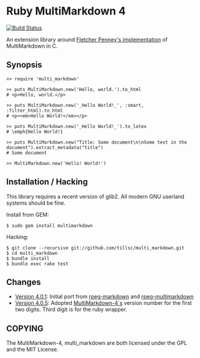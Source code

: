 Ruby MultiMarkdown 4
======================

[![Build Status](https://travis-ci.org/tillsc/multi_markdown.png?branch=master)](https://travis-ci.org/tillsc/multi_markdown)

An extension library around [Fletcher Penney's implementation][1]
of MultiMarkdown in C.

[1]: http://github.com/fletcher/MultiMarkdown-4/

Synopsis
--------

    >> require 'multi_markdown'

    >> puts MultiMarkdown.new('Hello, world.').to_html
    # <p>Hello, world.</p>

    >> puts MultiMarkdown.new('_Hello World!_', :smart, :filter_html).to_html
    # <p><em>Hello World!</em></p>

    >> puts MultiMarkdown.new('_Hello World!_').to_latex
    # \emph{Hello World!}

    >> puts MultiMarkdown.new("Title: Some document\n\nSome text in the document").extract_metadata("title")
    # Some document

    >> MultiMarkdown.new('Hello! World!')

Installation / Hacking
----------------------

This library requires a recent version of glib2. All modern GNU userland
systems should be fine.

Install from GEM:

    $ sudo gem install multimarkdown

Hacking:

    $ git clone --recursive git://github.com/tillsc/multi_markdown.git
    $ cd multi_markdown
    $ bundle install
    $ bundle exec rake test

Changes
-------

  * [Version 4.0.1](http://github.com/tillsc/multi_markdown/tree/v4.0.1): Initial port from
    [rpeg-markdown](https://github.com/rtomayko/rpeg-markdown/) and
    [rpeg-multimarkdown](https://github.com/djungelvral/rpeg-multimarkdown)
  * [Version 4.0.5](http://github.com/tillsc/multi_markdown/tree/v4.0.5): Adopted
    [MultiMarkdown-4`s](http://github.com/fletcher/MultiMarkdown-4/) version number for the
    first two digits. Third digit is for the ruby wrapper.

COPYING
-------

The MultiMarkdown-4, multi_markdown are both licensed under the GPL and the MIT License.
